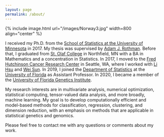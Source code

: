 ```yaml
---
layout: page
permalink: /about/
---
```


{% include image.html url="/images/Norway3.jpg" width=800 align="center" %}


I received my Ph.D. from the [School of Statistics at the University of Minnesota](http://stat.umn.edu) in 2017. My thesis was supervised by [Adam J. Rothman](http://users.stat.umn.edu/~arothman). Before that, I graduated from [St. Olaf College](https://wp.stolaf.edu/) in Northfield, MN with a BA in Mathematics and a concentration in Statistics. In 2017, I moved to the [Fred Hutchinson Cancer Research Center](https://www.fredhutch.org/en.html) in Seattle, WA, where I worked with [Li Hsu](https://www.fredhutch.org/en/labs/profiles/hsu-li.html) and [Wei Sun](https://research.fhcrc.org/sun/en.html). In 2019, I joined the [Department of Statistics](http://stat.ufl.edu/) at the [University of Florida](http://ufl.edu/) as Assistant Professor. In 2020, I became a member of the [University of Florida Genetics Institute](http://ufgi.ufl.edu/).

My research interests are in multivariate analysis, numerical optimization, statistical computing, tensor-valued data analysis, and more broadly, machine learning. My goal is to develop computationally efficient and model-based methods for classification, regression, clustering, and dimension reduction, with an emphasis on methods that are applicable in statistical genetics and genomics. 

Please feel free to contact me with any questions or comments about my work. 
